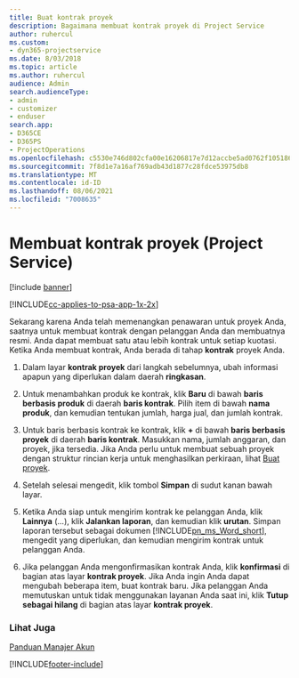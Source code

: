 ```yaml
---
title: Buat kontrak proyek
description: Bagaimana membuat kontrak proyek di Project Service
author: ruhercul
ms.custom:
- dyn365-projectservice
ms.date: 8/03/2018
ms.topic: article
ms.author: ruhercul
audience: Admin
search.audienceType:
- admin
- customizer
- enduser
search.app:
- D365CE
- D365PS
- ProjectOperations
ms.openlocfilehash: c5530e746d802cfa00e16206817e7d12accbe5ad0762f1051869f1ca35397222
ms.sourcegitcommit: 7f8d1e7a16af769adb43d1877c28fdce53975db8
ms.translationtype: MT
ms.contentlocale: id-ID
ms.lasthandoff: 08/06/2021
ms.locfileid: "7008635"
---
```

# <a name="create-a-project-contract-project-service"></a>Membuat kontrak proyek (Project Service)

[!include [banner](../includes/psa-now-project-operations.md)]

[!INCLUDE[cc-applies-to-psa-app-1x-2x](../includes/cc-applies-to-psa-app-1x-2x.md)]

Sekarang karena Anda telah memenangkan penawaran untuk proyek Anda, saatnya untuk membuat kontrak dengan pelanggan Anda dan membuatnya resmi. Anda dapat membuat satu atau lebih kontrak untuk setiap kuotasi. Ketika Anda membuat kontrak, Anda berada di tahap **kontrak** proyek Anda.  
  
1. Dalam layar **kontrak proyek** dari langkah sebelumnya, ubah informasi apapun yang diperlukan dalam daerah **ringkasan**.  
  
2. Untuk menambahkan produk ke kontrak, klik **Baru** di bawah **baris berbasis produk** di daerah **baris kontrak**. Pilih item di bawah **nama produk**, dan kemudian tentukan jumlah, harga jual, dan jumlah kontrak.  
  
3. Untuk baris berbasis kontrak ke kontrak, klik **+** di bawah **baris berbasis proyek** di daerah **baris kontrak**. Masukkan nama, jumlah anggaran, dan proyek, jika tersedia. Jika Anda perlu untuk membuat sebuah proyek dengan struktur rincian kerja untuk menghasilkan perkiraan, lihat [Buat proyek](../psa/create-project.md).  
  
4. Setelah selesai mengedit, klik tombol **Simpan** di sudut kanan bawah layar.  
  
5. Ketika Anda siap untuk mengirim kontrak ke pelanggan Anda, klik **Lainnya** (...), klik **Jalankan laporan**, dan kemudian klik **urutan**. Simpan laporan tersebut sebagai dokumen [!INCLUDE[pn_ms_Word_short](../includes/pn-ms-word-short.md)], mengedit yang diperlukan, dan kemudian mengirim kontrak untuk pelanggan Anda.  
  
6. Jika pelanggan Anda mengonfirmasikan kontrak Anda, klik **konfirmasi** di bagian atas layar **kontrak proyek**. Jika Anda ingin Anda dapat mengubah beberapa item, buat kontrak baru. Jika pelanggan Anda memutuskan untuk tidak menggunakan layanan Anda saat ini, klik **Tutup sebagai hilang** di bagian atas layar **kontrak proyek**.  
  
### <a name="see-also"></a>Lihat Juga  
 [Panduan Manajer Akun](../psa/account-manager-guide.md)


[!INCLUDE[footer-include](../includes/footer-banner.md)]